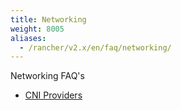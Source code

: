 ```yaml
---
title: Networking
weight: 8005
aliases:
  - /rancher/v2.x/en/faq/networking/
---
```


Networking FAQ's

- [CNI Providers]({{<baseurl>}}/rancher/v2.5/en/faq/networking/cni-providers/)

